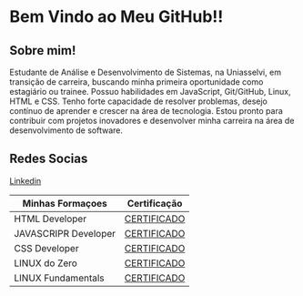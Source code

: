# Bem Vindo ao Meu GitHub!!

## Sobre mim!

Estudante de Análise e Desenvolvimento de Sistemas, na Uniasselvi, em transição de carreira, buscando minha primeira oportunidade como estagiário ou trainee. Possuo habilidades em JavaScript, Git/GitHub, Linux, HTML e CSS. Tenho forte capacidade de resolver problemas, desejo contínuo de aprender e crescer na área de tecnologia. Estou pronto para contribuir com projetos inovadores e desenvolver minha carreira na área de desenvolvimento de software.

## Redes Socias


[Linkedin](https://www.linkedin.com/in/luckkkkas/)

| Minhas Formaçoes | Certificação |
| ---------------- | ------------ |
| HTML Developer | [CERTIFICADO](https://hermes.dio.me/certificates/cover/05489864.jpg)|
| JAVASCRIPR Developer | [CERTIFICADO](https://hermes.dio.me/certificates/cover/GCMRQJMF.jpg) |
| CSS Developer | [CERTIFICADO](https://hermes.dio.me/certificates/cover/9ECD4B41.jpg) |
| LINUX do Zero | [CERTIFICADO](https://hermes.dio.me/certificates/cover/3OGMK2LD.jpg) |
| LINUX Fundamentals | [CERTIFICADO](https://hermes.dio.me/certificates/cover/264724C1.jpg) |


<!--
**luckkkkas/luckkkkas** is a ✨ _special_ ✨ repository because its `README.md` (this file) appears on your GitHub profile.

Here are some ideas to get you started:

- 🔭 I’m currently working on ...
- 🌱 I’m currently learning ...
- 👯 I’m looking to collaborate on ...
- 🤔 I’m looking for help with ...
- 💬 Ask me about ...
- 📫 How to reach me: ...
- 😄 Pronouns: ...
- ⚡ Fun fact: ...
-->
